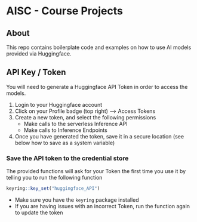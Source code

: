 # AISC - Course Projects

## About

This repo contains boilerplate code and examples on how to use AI models
provided via Huggingface.

## API Key / Token

You will need to generate a Huggingface API Token in order to access the models.

1. Login to your Huggingface account
2. Click on your Profile badge (top right) --> Access Tokens
3. Create a new token, and select the following permissions
   - Make calls to the serverless Inference API
   - Make calls to Inference Endpoints
4. Once you have generated the token, save it in a secure location (see below
   how to save as a system variable)

### Save the API token to the credential store

The provided functions will ask for your Token the first time you use it by
telling you to run the following function

```r
keyring::key_set("huggingface_API")
```

- Make sure you have the `keyring` package installed
- If you are having issues with an incorrect Token, run the function again to
  update the token
